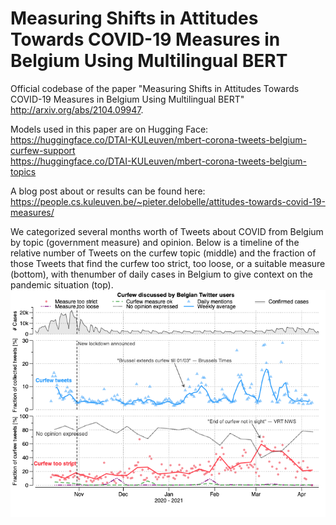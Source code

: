 # Measuring Shifts in Attitudes Towards COVID-19 Measures in Belgium Using Multilingual BERT
Official codebase of the paper "Measuring Shifts in Attitudes Towards COVID-19 Measures in Belgium Using Multilingual BERT"  
http://arxiv.org/abs/2104.09947. 

Models used in this paper are on Hugging Face:  
https://huggingface.co/DTAI-KULeuven/mbert-corona-tweets-belgium-curfew-support  
https://huggingface.co/DTAI-KULeuven/mbert-corona-tweets-belgium-topics  

A blog post about or results can be found here:  
https://people.cs.kuleuven.be/~pieter.delobelle/attitudes-towards-covid-19-measures/

We categorized several months worth of Tweets about COVID from Belgium by topic (government measure) and opinion. Below is a timeline of the relative number of Tweets on the curfew topic (middle) and the fraction of those Tweets that find the curfew too strict, too loose, or a suitable measure (bottom), with thenumber of daily cases in Belgium to give context on the pandemic situation (top).
![chart.png](chart.png)

